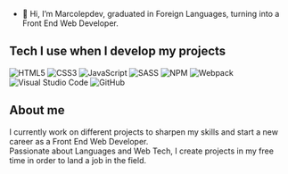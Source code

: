 - 👋 Hi, I’m Marcolepdev, graduated in Foreign Languages, turning into a Front End Web Developer.

## Tech I use when I develop my projects

![HTML5](https://img.shields.io/badge/html5-%23E34F26.svg?style=for-the-badge&logo=html5&logoColor=white)  ![CSS3](https://img.shields.io/badge/css3-%231572B6.svg?style=for-the-badge&logo=css3&logoColor=white)  ![JavaScript](https://img.shields.io/badge/javascript-%23323330.svg?style=for-the-badge&logo=javascript&logoColor=%23F7DF1E)  ![SASS](https://img.shields.io/badge/SASS-hotpink.svg?style=for-the-badge&logo=SASS&logoColor=white)  ![NPM](https://img.shields.io/badge/NPM-%23000000.svg?style=for-the-badge&logo=npm&logoColor=white)  ![Webpack](https://img.shields.io/badge/webpack-%238DD6F9.svg?style=for-the-badge&logo=webpack&logoColor=black)  ![Visual Studio Code](https://img.shields.io/badge/Visual%20Studio%20Code-0078d7.svg?style=for-the-badge&logo=visual-studio-code&logoColor=white)  ![GitHub](https://img.shields.io/badge/github-%23121011.svg?style=for-the-badge&logo=github&logoColor=white)

## About me
I currently work on different projects to sharpen my skills and start a new career as a Front End Web Developer.  
Passionate about Languages and Web Tech, I create projects in my free time in order to land a job in the field.



<!---
marcolepdev/marcolepdev is a ✨ special ✨ repository because its `README.md` (this file) appears on your GitHub profile.
You can click the Preview link to take a look at your changes.
--->
